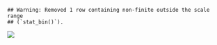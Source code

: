     ## Warning: Removed 1 row containing non-finite outside the scale range
    ## (`stat_bin()`).

![](C:/Users/mchen/PycharmProjects/tidyTuesday/Aug11/README_files/figure-markdown_strict/unnamed-chunk-3-1.png)
